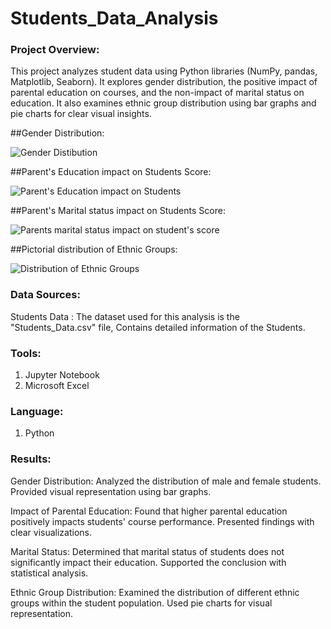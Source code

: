 # Students_Data_Analysis

### Project Overview:
This project analyzes student data using Python libraries (NumPy, pandas, Matplotlib, Seaborn). It explores gender distribution, the positive impact of parental education on courses, and the non-impact of marital status on education. It also examines ethnic group distribution using bar graphs and pie charts for clear visual insights.

##Gender Distribution:

![Gender Distibution](https://github.com/shreyasmc1234/Students_Data_Analysis/assets/140893678/76810448-db30-4096-ba50-eb3d1afcc061)

##Parent's Education impact on Students Score:

![Parent's Education impact on Students](https://github.com/shreyasmc1234/Students_Data_Analysis/assets/140893678/cc104b58-5f2a-4efb-83b3-730c2af9689c)

##Parent's Marital status impact on Students Score:

![Parents marital status impact on student's score](https://github.com/shreyasmc1234/Students_Data_Analysis/assets/140893678/eaa9559d-72c6-4f81-a891-4fb6fbc16e09)

##Pictorial distribution of Ethnic Groups:

![Distribution of Ethnic Groups](https://github.com/shreyasmc1234/Students_Data_Analysis/assets/140893678/7dd240bd-2456-4471-8663-22f7d911c169)

### Data Sources:

Students Data : The dataset used for this analysis is the "Students_Data.csv" file, Contains detailed information of the Students.

### Tools:
1. Jupyter Notebook
2. Microsoft Excel

### Language:
1. Python

### Results:
Gender Distribution:
Analyzed the distribution of male and female students.
Provided visual representation using bar graphs.

Impact of Parental Education:
Found that higher parental education positively impacts students' course performance.
Presented findings with clear visualizations.

Marital Status:
Determined that marital status of students does not significantly impact their education.
Supported the conclusion with statistical analysis.

Ethnic Group Distribution:
Examined the distribution of different ethnic groups within the student population.
Used pie charts for visual representation.
